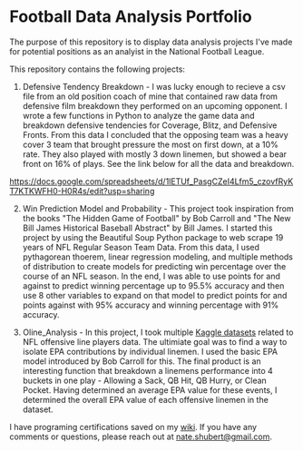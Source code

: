 # Football Data Analysis Portfolio

The purpose of this repository is to display data analysis projects I've made for potential positions as an analyist in the National Football League.

This repository contains the following projects:

1. Defensive Tendency Breakdown - 
I was lucky enough to recieve a csv file from an old position coach of mine that contained raw data from defensive film breakdown they performed on an upcoming opponent. I wrote a few functions in Python to analyze the game data and breakdown defensive tendencies for Coverage, Blitz, and Defensive Fronts. From this data I concluded that the opposing team was a heavy cover 3 team that brought pressure the most on first down, at a 10% rate. They also played with mostly 3 down linemen, but showed a bear front on 16% of plays. See the link below for all the data and breakdown. 

https://docs.google.com/spreadsheets/d/1lETUf_PasgCZeI4Lfm5_czovfRyKT7KTKWFH0-H0R4s/edit?usp=sharing

2. Win Prediction Model and Probability - 
This project took inspiration from the books "The Hidden Game of Football" by Bob Carroll and "The New Bill James Historical Baseball Abstract" by Bill James. I started this project by using the Beautiful Soup Python package to web scrape 19 years of NFL Regular Season Team Data. From this data, I used pythagorean thoerem, linear regression modeling, and multiple methods of distribution to create models for predicting win percentage over the course of an NFL season. In the end, I was able to use points for and against to predict winning percentage up to 95.5% accuracy and then use 8 other variables to expand on that model to predict points for and points against with 95% accuracy and winning percentage with 91% accuracy.

3. Oline_Analysis - 
In this project, I took multiple [Kaggle datasets](https://www.kaggle.com/competitions/nfl-big-data-bowl-2023/data) related to NFL offensive line players data. The ultimiate goal was to find a way to isolate EPA contributions by individual linemen. I used the basic EPA model introduced by Bob Carroll for this. The final product is an interesting function that breakdown a linemens performance into 4 buckets in one play - Allowing a Sack, QB Hit, QB Hurry, or Clean Pocket. Having determined an average EPA value for these events, I determined the overall EPA value of each offensive linemen in the dataset.

I have programing certifications saved on my [wiki](https://github.com/Nate-Shubert/FootballDataAnalysis/wiki).
If you have any comments or questions, please reach out at nate.shubert@gmail.com. 
